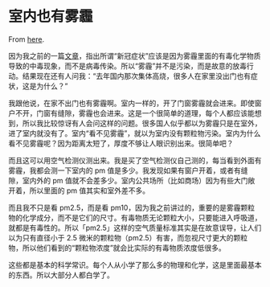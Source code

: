 # 室内也有雾霾

From [here](https://yinwang1.substack.com/p/0eb).

<span>因为我之前的一篇</span>[文章](https://yinwang1.substack.com/p/90a)<span>，指出所谓“新冠症状”应该是因为雾霾里面的有毒化学物质导致的中毒现象，而不是病毒传染。所以“雾霾”并不是污染，而是故意的放毒行动。结果现在还有人问我：“去年国内那次集体高烧，很多人在家里没出门也有症状，这是为什么？”</span>

我跟他说，在家不出门也有雾霾啊。室内一样的，开了门窗雾霾就会进来。即使窗户不开，门窗有缝隙，雾霾也会进来。这是一个很简单的道理，每个人都应该能想到，所以我比较惊讶有人会问这样的问题。很多国人似乎都以为雾霾只是在室外，进了室内就没有了。室内“看不见雾霾”，就以为室内没有颗粒物污染。室内为什么看不见雾霾呢？因为距离太短了，厚度不够让人眼识别出来。很简单吧？

而且这可以用空气检测仪测出来。我是买了空气检测仪自己测的，每当看到外面有雾霾，我都会测一下室内的 pm 值是多少。我发现如果有窗户开着，或者有缝隙，室内外的 pm 值就不会差多少。室内公共场所（比如商场）因为有些大门敞开着，所以里面的 pm 值其实和室外差不多。

而且我不只是看 pm2.5，而是看 pm10，因为我之前讲过的，重要的是雾霾颗粒物的化学成分，而不是它们的尺寸。有毒物质无论颗粒大小，只要能进入呼吸道，就都是有毒性的。所以「pm2.5」这样的空气质量标准其实是在故意误导，让人们以为只有直径小于 2.5 微米的颗粒物（pm2.5）有害，而忽视尺寸更大的颗粒物，所以他们看到的“颗粒物浓度”就会比实际的有毒物质浓度低很多。

这些都是基本的科学常识。每个人从小学了那么多的物理和化学，这是里面最基本的东西。所以大部分人都白学了。
